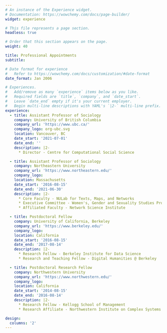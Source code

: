 ```yaml
---
# An instance of the Experience widget.
# Documentation: https://wowchemy.com/docs/page-builder/
widget: experience

# This file represents a page section.
headless: true

# Order that this section appears on the page.
weight: 40

title: Professional Appointments
subtitle:

# Date format for experience
#   Refer to https://wowchemy.com/docs/customization/#date-format
date_format: Jan 2006

# Experiences.
#   Add/remove as many `experience` items below as you like.
#   Required fields are `title`, `company`, and `date_start`.
#   Leave `date_end` empty if it's your current employer.
#   Begin multi-line descriptions with YAML's `|2-` multi-line prefix.
experience:
  - title: Assistant Professor of Sociology
    company: University of British Columbia
    company_url: 'https://www.ubc.ca/'
    company_logo: org-ubc.svg
    location: Vancouver, BC
    date_start: '2021-07-01'
    date_end: ''
    description: |2-
      * Director - Centre for Computational Social Science

  - title: Assistant Professor of Sociology
    company: Northeastern University
    company_url: 'https://www.northeastern.edu/'
    company_logo: 
    location: Massachusetts
    date_start: '2016-08-15'
    date_end: '2021-06-30'
    description: |2-
      * Core Faculty - NULab for Texts, Maps, and Networks
      * Executive Committee - Women's, Gender and Sexuality Studies Program
      * Affiliated Faculty - Network Science Institute

  - title: Postdoctoral Fellow
    company: University of California, Berkeley
    company_url: 'https://www.berkeley.edu/'
    company_logo: 
    location: California
    date_start: '2016-08-15'
    date_end: '2017-08-14'
    description: |2-
      * Research Fellow - Berkeley Institute for Data Science
      * Research and Teaching Fellow - Digital Humanities @ Berkeley

  - title: Postdoctoral Research Fellow
    company: Northwestern University
    company_url: 'https://www.northwestern.edu/'
    company_logo: 
    location: California
    date_start: '2014-08-15'
    date_end: '2016-08-14'
    description: |2-
      * Research Fellow - Kellogg School of Management
      * Research Affiliate - Northwestern Institute on Complex Systems

design:
  columns: '2'
---
```

